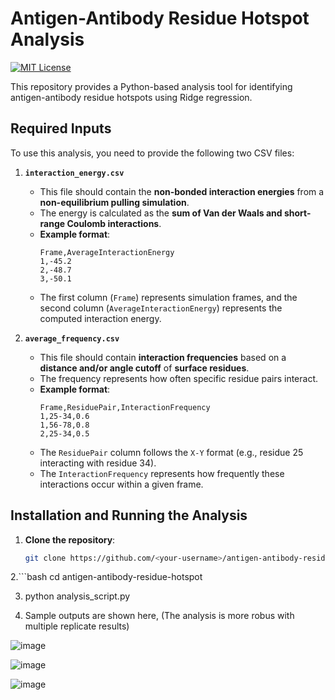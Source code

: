 # Antigen-Antibody Residue Hotspot Analysis

[![MIT License](https://img.shields.io/badge/License-MIT-green.svg)](LICENSE)

This repository provides a Python-based analysis tool for identifying antigen-antibody residue hotspots using Ridge regression.

## **Required Inputs**
To use this analysis, you need to provide the following two CSV files:

1. **`interaction_energy.csv`**  
   - This file should contain the **non-bonded interaction energies** from a **non-equilibrium pulling simulation**.
   - The energy is calculated as the **sum of Van der Waals and short-range Coulomb interactions**.
   - **Example format**:
     ```
     Frame,AverageInteractionEnergy
     1,-45.2
     2,-48.7
     3,-50.1
     ```
   - The first column (`Frame`) represents simulation frames, and the second column (`AverageInteractionEnergy`) represents the computed interaction energy.

2. **`average_frequency.csv`**  
   - This file should contain **interaction frequencies** based on a **distance and/or angle cutoff** of **surface residues**.
   - The frequency represents how often specific residue pairs interact.
   - **Example format**:
     ```
     Frame,ResiduePair,InteractionFrequency
     1,25-34,0.6
     1,56-78,0.8
     2,25-34,0.5
     ```
   - The `ResiduePair` column follows the `X-Y` format (e.g., residue 25 interacting with residue 34).
   - The `InteractionFrequency` represents how frequently these interactions occur within a given frame.

## **Installation and Running the Analysis**

1. **Clone the repository**:
   ```bash
   git clone https://github.com/<your-username>/antigen-antibody-residue-hotspot.git


2.```bash
   cd antigen-antibody-residue-hotspot

3. python analysis_script.py

4. Sample outputs are shown here, (The analysis is more robus with multiple replicate results)

![image](https://github.com/user-attachments/assets/506f8cb2-7ce4-44fb-90fb-eb2821aee53b)

   
![image](https://github.com/user-attachments/assets/8470cd80-f8a6-4950-bbb7-9fdc32c8bdd1)

![image](https://github.com/user-attachments/assets/05b17a10-b887-4d72-824f-c057a436221c)
